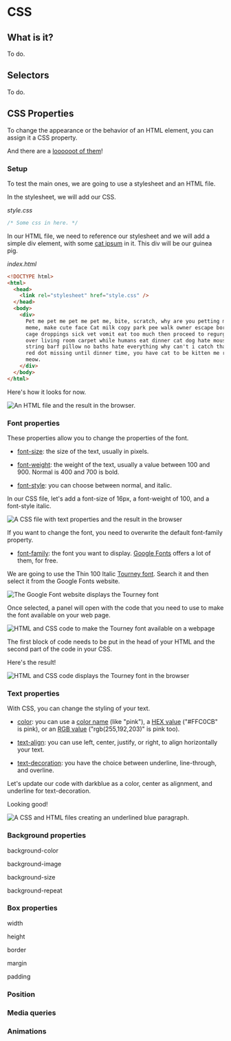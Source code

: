 # CSS

## What is it?

To do.

## Selectors

To do.

## CSS Properties

To change the appearance or the behavior of an HTML element, you can assign it a CSS property.

And there are a [loooooot of them](https://www.w3schools.com/cssref/index.php)!

### Setup

To test the main ones, we are going to use a stylesheet and an HTML file.

In the stylesheet, we will add our CSS.

_style.css_

```css
/* Some css in here. */
```

In our HTML file, we need to reference our stylesheet and we will add a simple div element, with some [cat ipsum](http://www.catipsum.com/) in it. This div will be our guinea pig.

_index.html_

```html
<!DOCTYPE html>
<html>
  <head>
    <link rel="stylesheet" href="style.css" />
  </head>
  <body>
    <div>
      Pet me pet me pet me pet me, bite, scratch, why are you petting me make
      meme, make cute face Cat milk copy park pee walk owner escape bored tired
      cage droppings sick vet vomit eat too much then proceed to regurgitate all
      over living room carpet while humans eat dinner cat dog hate mouse eat
      string barf pillow no baths hate everything why can't i catch that stupid
      red dot missing until dinner time, you have cat to be kitten me right
      meow.
    </div>
  </body>
</html>
```

Here's how it looks for now.

![An HTML file and the result in the browser.](./img/properties/setup.jpg)

### Font properties

These properties allow you to change the properties of the font.

- [font-size](https://www.w3schools.com/cssref/pr_font_font-size.php): the size of the text, usually in pixels.

- [font-weight](https://www.w3schools.com/cssref/pr_font_weight.php): the weight of the text, usually a value between 100 and 900. Normal is 400 and 700 is bold.

- [font-style](https://www.w3schools.com/cssref/pr_font_font-style.php): you can choose between normal, and italic.

In our CSS file, let's add a font-size of 16px, a font-weight of 100, and a font-style italic.

![A CSS file with text properties and the result in the browser](./img/properties/font-properties.jpg)

If you want to change the font, you need to overwrite the default font-family property.

- [font-family](https://www.w3schools.com/cssref/pr_font_font-family.php): the font you want to display. [Google Fonts](https://fonts.google.com/) offers a lot of them, for free.

We are going to use the Thin 100 Italic [Tourney font](https://fonts.google.com/specimen/Tourney). Search it and then select it from the Google Fonts website.

![The Google Font website displays the Tourney font](./img/properties/tourney-font.jpg)

Once selected, a panel will open with the code that you need to use to make the font available on your web page.

![HTML and CSS code to make the Tourney font available on a webpage](./img/properties/selected-font.jpg)

The first block of code needs to be put in the head of your HTML and the second part of the code in your CSS.

Here's the result!

![HTML and CSS code displays the Tourney font in the browser](./img/properties/font-family.jpg)

### Text properties

With CSS, you can change the styling of your text.

- [color](https://www.w3schools.com/css/css_text.asp): you can use a [color name](https://www.w3schools.com/colors/colors_names.asp) (like "pink"), a [HEX value](https://www.w3schools.com/colors/colors_hexadecimal.asp) ("#FFC0CB" is pink), or an [RGB value](https://www.w3schools.com/colors/colors_rgb.asp) ("rgb(255,192,203)" is pink too).

- [text-align](https://www.w3schools.com/css/css_text_align.asp): you can use left, center, justify, or right, to align horizontally your text.

- [text-decoration](https://www.w3schools.com/css/css_text_decoration.asp): you have the choice between underline, line-through, and overline.

Let's update our code with darkblue as a color, center as alignment, and underline for text-decoration.

Looking good!

![A CSS and HTML files creating an underlined blue paragraph.](./img/properties/text-properties.jpg)

### Background properties

background-color

background-image

background-size

background-repeat

### Box properties

width

height

border

margin

padding

### Position

### Media queries

### Animations
